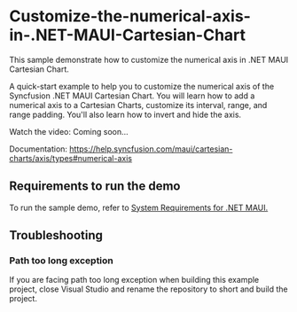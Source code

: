 # Customize-the-numerical-axis-in-.NET-MAUI-Cartesian-Chart
This sample demonstrate how to customize the numerical axis in .NET MAUI Cartesian Chart.

A quick-start example to help you to customize the numerical axis of the Syncfusion .NET MAUI Cartesian Chart. You will learn how to add a numerical axis to a Cartesian Charts, customize its interval, range, and range padding. You'll also learn how to invert and hide the axis. 

Watch the video: Coming soon...

Documentation: https://help.syncfusion.com/maui/cartesian-charts/axis/types#numerical-axis

## <a name="requirements-to-run-the-demo"></a>Requirements to run the demo ##

To run the sample demo, refer to [System Requirements for .NET MAUI.](https://help.syncfusion.com/maui/system-requirements)

## <a name="troubleshooting"></a>Troubleshooting ##
### Path too long exception
If you are facing path too long exception when building this example project, close Visual Studio and rename the repository to short and build the project.